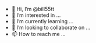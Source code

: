 - 👋 Hi, I’m @bill55tt
- 👀 I’m interested in ...
- 🌱 I’m currently learning ...
- 💞️ I’m looking to collaborate on ...
- 📫 How to reach me ...

<!---
bill55tt/bill55tt is a ✨ special ✨ repository because its `README.md` (this file) appears on your GitHub profile.
You can click the Preview link to take a look at your changes.
--->
